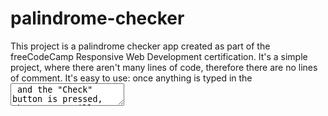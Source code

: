 # palindrome-checker
This project is a palindrome checker app created as part of the freeCodeCamp Responsive Web Development certification.
It's a simple project, where there aren't many lines of code, therefore there are no lines of comment.
It's easy to use: once anything is typed in the <textarea> and the "Check" button is pressed, the program will state if the submitted string is a palindrome or not.
The program is insensible to case, symbols, and spaces. That means that only letters are read by the program, regardless of wether they are uppercase or lowercase, and separated by spaces or symbols.

P.S. The <img> file is a goodie for Pokémon fans like me ;)
